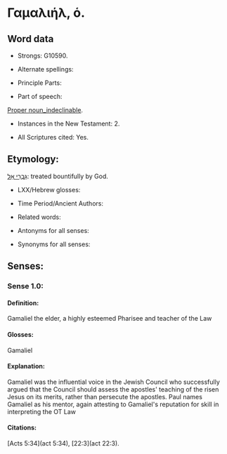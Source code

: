 # Γαμαλιήλ, ὁ.

<!-- Status: S2=NeedsReview -->
<!-- Lexica used for edits: BDAG LN FFN BN  -->

## Word data

* Strongs: G10590.

* Alternate spellings:



* Principle Parts: 


* Part of speech: 

[Proper noun_indeclinable](http://ugg.readthedocs.io/en/latest/proper_noun_indeclinable.html).

* Instances in the New Testament: 2.

* All Scriptures cited: Yes.

## Etymology: 

[גַּבְרִי אֵל](//en-uhal/H1583): treated bountifully by God. 

* LXX/Hebrew glosses:

* Time Period/Ancient Authors: 


* Related words: 

* Antonyms for all senses:

* Synonyms for all senses: 


## Senses: 


### Sense  1.0: 

#### Definition: 

Gamaliel the elder, a highly esteemed Pharisee and teacher of the Law

#### Glosses: 
    
Gamaliel

#### Explanation: 

Gamaliel was the influential voice in the Jewish Council who successfully argued that the Council should assess the apostles' teaching of the risen Jesus on its merits, rather than persecute the apostles.  Paul names Gamaliel as his mentor, again attesting to Gamaliel's reputation for skill in interpreting the OT Law

#### Citations: 

[Acts 5:34](act 5:34), [22:3](act 22:3).
